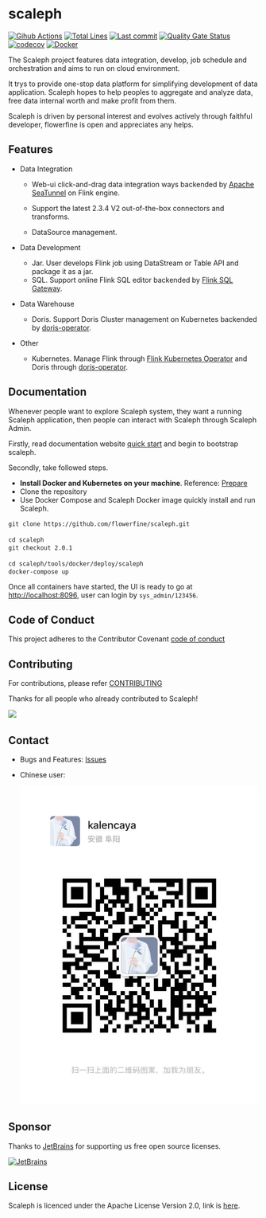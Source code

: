 # scaleph

[![Gihub Actions](https://github.com/flowerfine/scaleph/actions/workflows/ci-maven.yml/badge.svg?branch=master)](https://github.com/flowerfine/scaleph/actions) [![Total Lines](https://tokei.rs/b1/github/flowerfine/scaleph?category=lines)](https://github.com/flowerfine/scaleph) [![Last commit](https://img.shields.io/github/last-commit/flowerfine/scaleph.svg)](https://github.com/flowerfine/scaleph) [![Quality Gate Status](https://sonarcloud.io/api/project_badges/measure?project=flowerfine_scaleph&metric=sqale_rating)](https://sonarcloud.io/dashboard?id=flowerfine_scaleph) [![codecov](https://codecov.io/gh/flowerfine/scaleph/branch/master/graph/badge.svg)](https://codecov.io/gh/flowerfine/scaleph/branch/master) [![Docker](https://img.shields.io/badge/docker-%230db7ed.svg?style=flat&logo=docker&logoColor=white)](https://github.com/orgs/flowerfine/packages?repo_name=scaleph)

The Scaleph project features data integration, develop,  job schedule and orchestration and aims to run on cloud environment. 

It trys to provide one-stop data platform for simplifying development of data application. Scaleph hopes to help peoples to aggregate and analyze data, free data internal worth and make profit from them.

Scaleph is driven by personal interest and evolves actively through faithful developer, flowerfine is open and appreciates any helps.

## Features

* Data Integration
  * Web-ui click-and-drag data integration ways backended by [Apache SeaTunnel](https://seatunnel.apache.org/) on Flink engine.
  
  * Support the latest 2.3.4 V2 out-of-the-box connectors and transforms.

  * DataSource management.
  
* Data Development
  * Jar. User develops Flink job using DataStream or Table API and package it as a jar.
  * SQL. Support online Flink SQL editor backended by [Flink SQL Gateway](https://nightlies.apache.org/flink/flink-docs-release-1.18/docs/dev/table/sql-gateway/overview/).
* Data Warehouse
  * Doris. Support Doris Cluster management on Kubernetes backended by [doris-operator](https://github.com/selectdb/doris-operator).

* Other
  * Kubernetes. Manage Flink through [Flink Kubernetes Operator](https://nightlies.apache.org/flink/flink-kubernetes-operator-docs-stable/) and Doris through [doris-operator](https://github.com/selectdb/doris-operator).


## Documentation

Whenever people want to explore Scaleph system, they want a running Scaleph application, then people can interact with Scaleph through Scaleph Admin.

Firstly, read documentation website [quick start](https://flowerfine.github.io/scaleph-repress-site/quick-start/) and begin to bootstrap scaleph.

Secondly, take followed steps.

* **Install Docker and Kubernetes on your machine**. Reference: [Prepare](https://flowerfine.github.io/scaleph-repress-site/quick-start/prepare/index.html)
* Clone the repository
* Use Docker Compose and Scaleph Docker image quickly install and run Scaleph.

```shell
git clone https://github.com/flowerfine/scaleph.git

cd scaleph
git checkout 2.0.1

cd scaleph/tools/docker/deploy/scaleph
docker-compose up
```

Once all containers have started, the UI is ready to go at [http://localhost:8096](http://localhost:8096/), user can login by `sys_admin/123456`.

## Code of Conduct

This project adheres to the Contributor Covenant [code of conduct](https://www.contributor-covenant.org/version/2/1/code_of_conduct/)

## Contributing

For contributions, please refer [CONTRIBUTING](https://github.com/flowerfine/scaleph)

Thanks for all people who already contributed to Scaleph!

<a href="https://github.com/flowerfine/scaleph/graphs/contributors">
    <img src="https://contrib.rocks/image?repo=flowerfine/scaleph" /></a>

## Contact

* Bugs and Features: [Issues](https://github.com/flowerfine/scaleph/issues)

* Chinese user:

   ![wechat](docs/image/1581680135004_.pic.jpg)

## Sponsor

Thanks to [JetBrains](https://www.jetbrains.com/?from=scaleph) for supporting us free open source licenses.

[![JetBrains](https://img.alicdn.com/tfs/TB1sSomo.z1gK0jSZLeXXb9kVXa-120-130.svg)](https://www.jetbrains.com/?from=scaleph)

## License

Scaleph is licenced under the Apache License Version 2.0, link is [here](https://www.apache.org/licenses/LICENSE-2.0.txt).